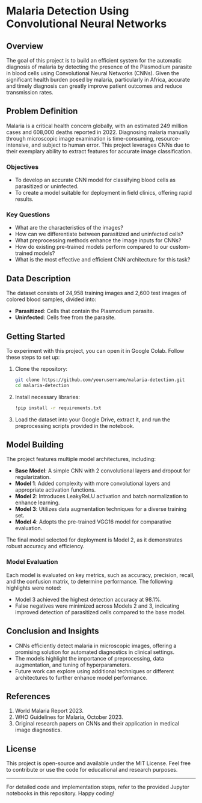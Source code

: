 # Malaria Detection Using Convolutional Neural Networks

## Overview
The goal of this project is to build an efficient system for the automatic diagnosis of malaria by detecting the presence of the Plasmodium parasite in blood cells using Convolutional Neural Networks (CNNs). Given the significant health burden posed by malaria, particularly in Africa, accurate and timely diagnosis can greatly improve patient outcomes and reduce transmission rates.

## Problem Definition
Malaria is a critical health concern globally, with an estimated 249 million cases and 608,000 deaths reported in 2022. Diagnosing malaria manually through microscopic image examination is time-consuming, resource-intensive, and subject to human error. This project leverages CNNs due to their exemplary ability to extract features for accurate image classification.

### Objectives
- To develop an accurate CNN model for classifying blood cells as parasitized or uninfected.
- To create a model suitable for deployment in field clinics, offering rapid results.

### Key Questions
- What are the characteristics of the images?
- How can we differentiate between parasitized and uninfected cells?
- What preprocessing methods enhance the image inputs for CNNs?
- How do existing pre-trained models perform compared to our custom-trained models?
- What is the most effective and efficient CNN architecture for this task?

## Data Description
The dataset consists of 24,958 training images and 2,600 test images of colored blood samples, divided into:
- **Parasitized**: Cells that contain the Plasmodium parasite.
- **Uninfected**: Cells free from the parasite.

## Getting Started
To experiment with this project, you can open it in Google Colab. Follow these steps to set up:

1. Clone the repository:
    ```bash
    git clone https://github.com/yourusername/malaria-detection.git
    cd malaria-detection
    ```

2. Install necessary libraries:
    ```bash
    !pip install -r requirements.txt
    ```

3. Load the dataset into your Google Drive, extract it, and run the preprocessing scripts provided in the notebook.

## Model Building
The project features multiple model architectures, including:
- **Base Model**: A simple CNN with 2 convolutional layers and dropout for regularization.
- **Model 1**: Added complexity with more convolutional layers and appropriate activation functions.
- **Model 2**: Introduces LeakyReLU activation and batch normalization to enhance learning.
- **Model 3**: Utilizes data augmentation techniques for a diverse training set.
- **Model 4**: Adopts the pre-trained VGG16 model for comparative evaluation.

The final model selected for deployment is Model 2, as it demonstrates robust accuracy and efficiency.

### Model Evaluation
Each model is evaluated on key metrics, such as accuracy, precision, recall, and the confusion matrix, to determine performance. The following highlights were noted:
- Model 3 achieved the highest detection accuracy at 98.1%.
- False negatives were minimized across Models 2 and 3, indicating improved detection of parasitized cells compared to the base model.

## Conclusion and Insights
- CNNs efficiently detect malaria in microscopic images, offering a promising solution for automated diagnostics in clinical settings.
- The models highlight the importance of preprocessing, data augmentation, and tuning of hyperparameters.
- Future work can explore using additional techniques or different architectures to further enhance model performance.

## References
1. World Malaria Report 2023.
2. WHO Guidelines for Malaria, October 2023.
3. Original research papers on CNNs and their application in medical image diagnostics.

## License
This project is open-source and available under the MIT License. Feel free to contribute or use the code for educational and research purposes.

---

For detailed code and implementation steps, refer to the provided Jupyter notebooks in this repository. Happy coding!
